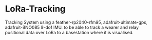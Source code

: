 # LoRa-Tracking
Tracking System using a feather-rp2040-rfm95, adafruit-ultimate-gps, adafruit-BNO085 9-dof IMU. to be able to track a wearer and relay positional data over LoRa to a basestation where it is visualised.
